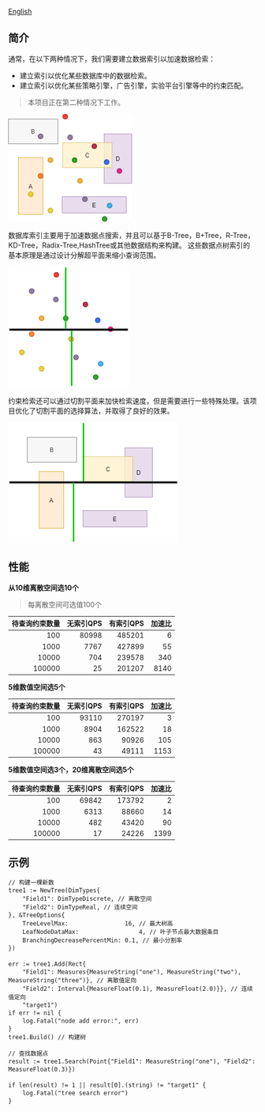
[English](./README.md)

## 简介

通常，在以下两种情况下，我们需要建立数据索引以加速数据检索：
* 建立索引以优化某些数据库中的数据检索。
* 建立索引以优化某些策略引擎，广告引擎，实验平台引擎等中的约束匹配。

>本项目正在第二种情况下工作。

![avatar](https://github.com/boostlearn/go-kd-segment-tree/raw/master/doc/index_common.png)

数据库索引主要用于加速数据点搜索，并且可以基于B-Tree，B+Tree，R-Tree，KD-Tree，Radix-Tree,HashTree或其他数据结构来构建。
这些数据点树索引的基本原理是通过设计分解超平面来缩小查询范围。

![avatar](https://github.com/boostlearn/go-kd-segment-tree/raw/master/doc/point_index.png)

约束检索还可以通过切割平面来加快检索速度，但是需要进行一些特殊处理。该项目优化了切割平面的选择算法，并取得了良好的效果。

![avatar](https://github.com/boostlearn/go-kd-segment-tree/raw/master/doc/segment_index.png)

## 性能

**从10维离散空间选10个**
>每离散空间可选值100个

|待查询约束数量|无索引QPS|有索引QPS|加速比|
|----:|----:|---:|----:|
|100|80998|485201|6|
|1000|7767|427899|55|
|10000|704|239578|340|
|100000|25|201207|8140|

**5维数值空间选5个**

|待查询约束数量|无索引QPS|有索引QPS|加速比|
|----:|----:|---:|----:|
|100|93110|270197|3|
|1000|8904|162522|18|
|10000|863|90926|105|
|100000|43|49111|1153|

**5维数值空间选3个，20维离散空间选5个**

|待查询约束数量|无索引QPS|有索引QPS|加速比|
|----:|----:|---:|----:|
|100|69842|173792|2|
|1000|6313|88660|14|
|10000|482|43420|90|
|100000|17|24226|1399|

## 示例

    // 构建一棵新数
	tree1 := NewTree(DimTypes{
		"Field1": DimTypeDiscrete, // 离散空间
		"Field2": DimTypeReal, // 连续空间
	}, &TreeOptions{
		TreeLevelMax:                16, // 最大树高
		LeafNodeDataMax:                 4, // 叶子节点最大数据条目
		BranchingDecreasePercentMin: 0.1, // 最小分割率
	})

	err := tree1.Add(Rect{
		"Field1": Measures{MeasureString("one"), MeasureString("two"), MeasureString("three")}, // 离散值定向
		"Field2": Interval{MeasureFloat(0.1), MeasureFloat(2.0)}}, // 连续值定向
		"target1")
	if err != nil {
		log.Fatal("node add error:", err)
	}
	tree1.Build() // 构建树

    // 查找数据点
	result := tree1.Search(Point{"Field1": MeasureString("one"), "Field2": MeasureFloat(0.3)})

	if len(result) != 1 || result[0].(string) != "target1" {
		log.Fatal("tree search error")
	}